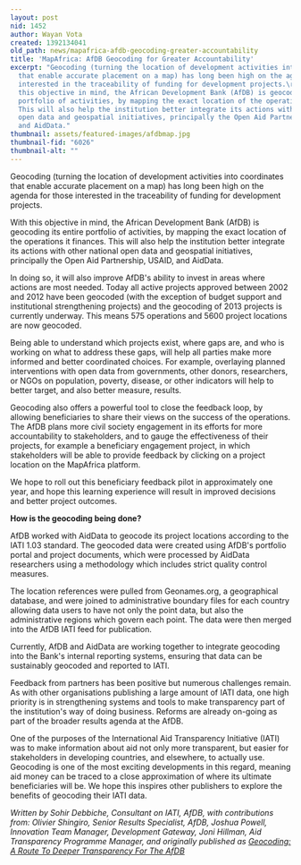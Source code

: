 ```yaml
---
layout: post
nid: 1452
author: Wayan Vota
created: 1392134041
old_path: news/mapafrica-afdb-geocoding-greater-accountability
title: 'MapAfrica: AfDB Geocoding for Greater Accountability'
excerpt: "Geocoding (turning the location of development activities into coordinates
  that enable accurate placement on a map) has long been high on the agenda for those
  interested in the traceability of funding for development projects.\r\n\r\nWith
  this objective in mind, the African Development Bank (AfDB) is geocoding its entire
  portfolio of activities, by mapping the exact location of the operations it finances.
  This will also help the institution better integrate its actions with other national
  open data and geospatial initiatives, principally the Open Aid Partnership, USAID,
  and AidData."
thumbnail: assets/featured-images/afdbmap.jpg
thumbnail-fid: "6026"
thumbnail-alt: ""
---
```


Geocoding (turning the location of development activities into coordinates that enable accurate placement on a map) has long been high on the agenda for those interested in the traceability of funding for development projects.

With this objective in mind, the African Development Bank (AfDB) is geocoding its entire portfolio of activities, by mapping the exact location of the operations it finances. This will also help the institution better integrate its actions with other national open data and geospatial initiatives, principally the Open Aid Partnership, USAID, and AidData.

In doing so, it will also improve AfDB's ability to invest in areas where actions are most needed. Today all active projects approved between 2002 and 2012 have been geocoded (with the exception of budget support and institutional strengthening projects) and the geocoding of 2013 projects is currently underway. This means 575 operations and 5600 project locations are now geocoded.

Being able to understand which projects exist, where gaps are, and who is working on what to address these gaps, will help all parties make more informed and better coordinated choices. For example, overlaying planned interventions with open data from governments, other donors, researchers, or NGOs on population, poverty, disease, or other indicators will help to better target, and also better measure, results.

Geocoding also offers a powerful tool to close the feedback loop, by allowing beneficiaries to share their views on the success of the operations. The AfDB plans more civil society engagement in its efforts for more accountability to stakeholders, and to gauge the effectiveness of their projects, for example a beneficiary engagement project, in which stakeholders will be able to provide feedback by clicking on a project location on the MapAfrica platform.

We hope to roll out this beneficiary feedback pilot in approximately one year, and hope this learning experience will result in improved decisions and better project outcomes.

**How is the geocoding being done?**

AfDB worked with AidData to geocode its project locations according to the IATI 1.03 standard. The geocoded data were created using AfDB's portfolio portal and project documents, which were processed by AidData researchers using a methodology which includes strict quality control measures.

The location references were pulled from Geonames.org, a geographical database, and were joined to administrative boundary files for each country allowing data users to have not only the point data, but also the administrative regions which govern each point. The data were then merged into the AfDB IATI feed for publication.

Currently, AfDB and AidData are working together to integrate geocoding into the Bank's internal reporting systems, ensuring that data can be sustainably geocoded and reported to IATI.

Feedback from partners has been positive but numerous challenges remain. As with other organisations publishing a large amount of IATI data, one high priority is in strengthening systems and tools to make transparency part of the institution's way of doing business. Reforms are already on-going as part of the broader results agenda at the AfDB.

One of the purposes of the International Aid Transparency Initiative (IATI) was to make information about aid not only more transparent, but easier for stakeholders in developing countries, and elsewhere, to actually use. Geocoding is one of the most exciting developments in this regard, meaning aid money can be traced to a close approximation of where its ultimate beneficiaries will be. We hope this inspires other publishers to explore the benefits of geocoding their IATI data.

*Written by Sohir Debbiche, Consultant on IATI, AfDB, with contributions from: Olivier Shingiro, Senior Results Specialist, AfDB, Joshua Powell, Innovation Team Manager, Development Gateway, Joni Hillman, Aid Transparency Programme Manager, and originally published as [Geocoding: A Route To Deeper Transparency For The AfDB](http://www.afdb.org/en/news-and-events/article/geocoding-a-route-to-deeper-transparency-for-the-afdb-12620/)*
